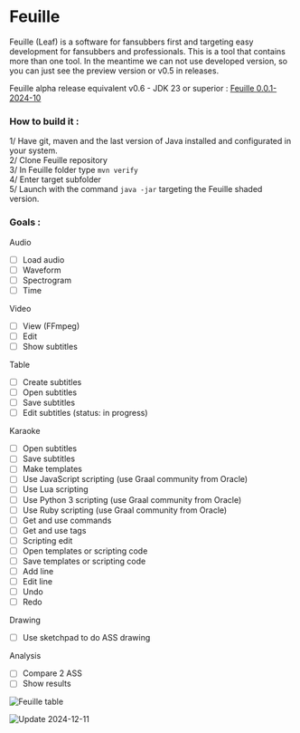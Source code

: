 # Feuille
Feuille (Leaf) is a software for fansubbers first and targeting easy development for fansubbers and professionals.
This is a tool that contains more than one tool. In the meantime we can not use developed version, so you can just see the preview version or v0.5 in releases.

Feuille alpha release equivalent v0.6 - JDK 23 or superior : [Feuille 0.0.1-2024-10](https://drive.google.com/file/d/1oDt-P9QEj53F6vz0N9qkvO8ajnNcUHG9/view?usp=sharing)

### How to build it :
1/ Have git, maven and the last version of Java installed and configurated in your system.<br>
2/ Clone Feuille repository<br>
3/ In Feuille folder type ```mvn verify```<br>
4/ Enter target subfolder<br>
5/ Launch with the command ```java -jar``` targeting the Feuille shaded version.

### Goals :
Audio

- [ ] Load audio
- [ ] Waveform
- [ ] Spectrogram
- [ ] Time

Video

- [ ] View (FFmpeg)
- [ ] Edit
- [ ] Show subtitles

Table

- [ ] Create subtitles
- [ ] Open subtitles
- [ ] Save subtitles
- [ ] Edit subtitles (status: in progress)

Karaoke

- [ ] Open subtitles
- [ ] Save subtitles
- [ ] Make templates
- [ ] Use JavaScript scripting (use Graal community from Oracle)
- [ ] Use Lua scripting
- [ ] Use Python 3 scripting (use Graal community from Oracle)
- [ ] Use Ruby scripting (use Graal community from Oracle)
- [ ] Get and use commands
- [ ] Get and use tags
- [ ] Scripting edit
- [ ] Open templates or scripting code
- [ ] Save templates or scripting code
- [ ] Add line
- [ ] Edit line
- [ ] Undo
- [ ] Redo

Drawing

- [ ] Use sketchpad to do ASS drawing

Analysis

- [ ] Compare 2 ASS
- [ ] Show results

![Feuille table](https://github.com/TW2/Feuille/blob/master/screenshots/Capture%20d'%C3%A9cran%202024-11-20%20225757.png)

![Update 2024-12-11](https://github.com/TW2/Feuille/blob/master/screenshots/Capture%20d'%C3%A9cran%202024-12-11%20030727.png)
